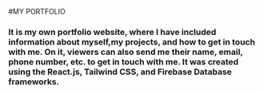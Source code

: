 #MY PORTFOLIO
### It is my own portfolio website, where I have included information about myself,my projects, and how to get in touch with me. On it, viewers can also send me their name, email, phone number, etc. to get in touch with me. It was created using the React.js, Tailwind CSS, and Firebase Database frameworks.
